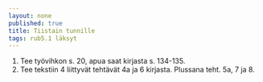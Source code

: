 ```yaml
---
layout: none
published: true
title: Tiistain tunnille
tags: rub5.1 läksyt
---
```

1. Tee työvihkon s. 20, apua saat kirjasta s. 134-135.
2. Tee tekstiin 4 liittyvät tehtävät 4a ja 6 kirjasta. Plussana teht. 5a, 7 ja 8.
